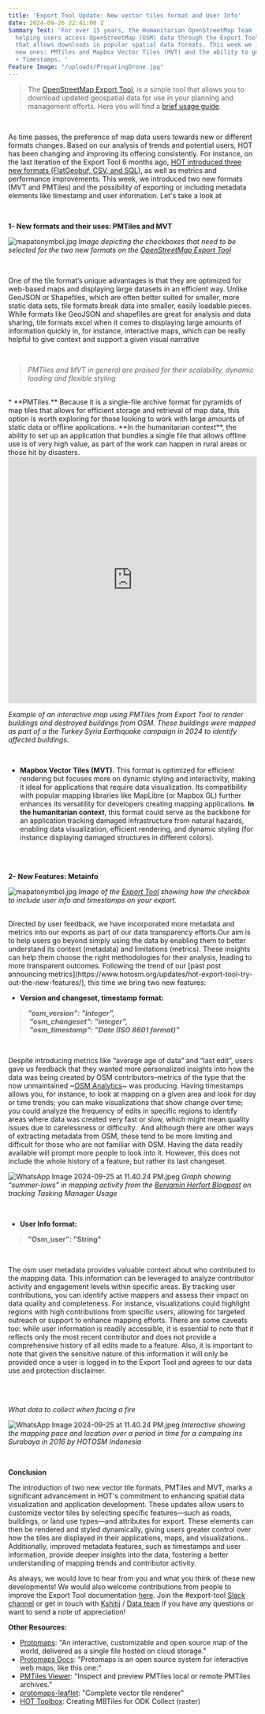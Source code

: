 ```yaml
---
title: 'Export Tool Update: New vector tiles format and User Info'
date: 2024-09-26 22:41:00 Z
Summary Text: 'For over 15 years, the Humanitarian OpenStreetMap Team (HOT) has been
  helping users access OpenStreetMap (OSM) data through the Export Tool, an easy interface
  that allows downloads in popular spatial data formats. This week we introduce two
  new ones: PMTiles and Mapbox Vector Tiles (MVT) and the ability to get User Info
  + Timestamps. '
Feature Image: "/uploads/PreparingDrone.jpg"
---
```


> The [OpenStreetMap Export Tool](https://export.hotosm.org/v3/), is a simple tool that allows you to download updated geospatial data for use in your planning and management efforts. Here you will find a [brief usage guide](https://export.hotosm.org/v3/learn/quick_start).

<br>

 As time passes, the preference of map data users towards new or different formats changes. Based on our analysis of trends and potential users, HOT has been changing and improving its offering consistently. For instance, on the last iteration of the Export Tool 6 months ago, [HOT introduced three new formats (FlatGeobuf, CSV, and SQL)](https://www.hotosm.org/updates/hot-export-tool-try-out-the-new-features/), as well as metrics and performance improvements. This week, we introduced two new formats (MVT and PMTiles) and the possibility of exporting or including metadata elements like timestamp and user information. Let's take a look at 

<br>

**1-** **New formats and their uses: PMTiles and MVT**

![mapatonymbol.jpg](/uploads/mbtiles-pmtiles-export-tool.png)
*Image depicting the checkboxes that need to be selected for the two new formats on the [OpenStreetMap Export Tool](https://export.hotosm.org/v3/)*

<br>

One of the tile format’s unique advantages is that they are optimized for web-based maps and displaying large datasets in an efficient way. Unlike GeoJSON or Shapefiles, which are often better suited for smaller, more static data sets, tile formats break data into smaller, easily loadable pieces. While formats like GeoJSON and shapefiles are great for analysis and data sharing, tile formats excel when it comes to displaying large amounts of information quickly in, for instance, interactive maps, which can be really helpful to give context and support a given visual narrative 

<br>

> *PMTiles and MVT in general are praised for their scalability, dynamic loading and flexible styling*

<br>
* **PMTiles.** Because it is a single-file archive format for pyramids of map tiles that allows for efficient storage and retrieval of map data, this option is worth exploring for those looking to work with large amounts of static data or offline applications. **In the humanitarian context**, the ability to set up an application that bundles a single file that allows offline use is of very high value, as part of the work can happen in rural areas or those hit by disasters. 

<iframe width="100%" height="500px" frameborder="0" allowfullscreen allow="geolocation" src="https://claurt07.github.io/pmtiles-leaflet/"></iframe>

*Example of an interactive map using PMTiles from Export Tool to render buildings and destroyed buildings from OSM. These buildings were mapped as part of a the Turkey Syria Earthquake campaign in 2024 to identify affected buildings.*

<br>

* **Mapbox Vector Tiles (MVT).** This format is optimized for efficient rendering but focuses more on dynamic styling and interactivity, making it ideal for applications that require data visualization. Its compatibility with popular mapping libraries like MapLibre (or Mapbox GL) further enhances its versatility for developers creating mapping applications. **In the humanitarian context**, this format could serve as the backbone for an application tracking damaged infrastructure from natural hazards, enabling data visualization, efficient rendering, and dynamic styling (for instance displaying damaged structures in different colors).

<br>
<br>

**2-** **New Features: Metainfo**


![mapatonymbol.jpg](/uploads/user-info-export-tool.png)
*Image of the [Export Tool](https://export.hotosm.org/v3/) showing how the checkbox to include user info and timestamps on your export.*

<br>
Directed by user feedback, we have incorporated more metadata and metrics into our exports as part of our data transparency efforts.Our aim is to help users go beyond simply using the data by enabling them to better understand its context (metadata) and limitations (metrics). These insights can help them choose the right methodologies for their analysis, leading to more transparent outcomes. Following the trend of our [past post announcing metrics](https://www.hotosm.org/updates/hot-export-tool-try-out-the-new-features/), this time we bring two new features: 

<br>

* **Version and changeset, timestamp format:** 
 
> ***"osm_version": "integer",<br>  "osm_changeset": "integer",<br>  "osm_timestamp": "Date (ISO 8601 format)"***

<br>

Despite introducing metrics like “average age of data” and “last edit”, users gave us feedback that they wanted more personalized insights into how the data was being created by OSM contributors–metrics of the type that the now unmaintained ~[OSM Analytics](https://osm-analytics.org/)~ was producing. Having timestamps allows you, for instance, to look at mapping on a given area and look for day or time trends; you can make visualizations that show change over time; you could analyze the frequency of edits in specific regions to identify areas where data was created very fast or slow, which might mean quality issues due to carelessness or difficulty. 
And although there are other ways of extracting metadata from OSM, these tend to be more limiting and difficult for those who are not familiar with OSM. Having the data readily available will prompt more people to look into it. However, this does not include the whole history of a feature, but rather its last changeset.

![WhatsApp Image 2024-09-25 at 11.40.24 PM.jpeg](https://cdn.hotosm.org/website/HEIGIT+2.png)
*Graph showing “summer-lows” in mapping activity from the [Benjamin Herfort Blogpost](https://www.hotosm.org/updates/hot-merl-is-monitoring-osm-and-tasking-manager-projects/) on tracking Tasking Manager Usage*


<br>

* **User Info format:** 
 
> **"Osm_user": "String"**

<br>

The osm user metadata provides valuable context about who contributed to the mapping data. This information can be leveraged to analyze contributor activity and engagement levels within specific areas. By tracking user contributions, you can identify active mappers and assess their impact on data quality and completeness. For instance, visualizations could highlight regions with high contributions from specific users, allowing for targeted outreach or support to enhance mapping efforts. There are some caveats too: while user information is readily accessible, it is essential to note that it reflects only the most recent contributor and does not provide a comprehensive history of all edits made to a feature. Also, it is important to note that given the sensitive nature of this information it will only be provided once a user is logged in to the Export Tool and agrees to our data use and protection disclaimer.

<br>
<br>

*What data to collect when facing a fire*

![WhatsApp Image 2024-09-25 at 11.40.24 PM.jpeg](/uploads/Surabaya-GIFrecord-Sept%2022.gif)
*Interactive showing the mapping pace and location over a period in time for a campaing ins Surabaya in 2016 by HOTOSM Indonesia*

<br>

**Conclusion** 

The introduction of two new vector tile formats, PMTiles and MVT, marks a significant advancement in HOT's commitment to enhancing spatial data visualization and application development. These updates allow users to customize vector tiles by selecting specific features—such as roads, buildings, or land use types—and attributes for export. These elements can then be rendered and styled dynamically, giving users greater control over how the tiles are displayed in their applications, maps, and visualizations.. Additionally, improved metadata features, such as timestamps and user information, provide deeper insights into the data, fostering a better understanding of mapping trends and contributor activity.

As always, we would love to hear from you and what you think of these new developments! We would also welcome contributions from people to improve the Export Tool documentation [here](https://github.com/hotosm/osm-export-tool/tree/master/ui/app/components/help). Join the #export-tool [Slack channel](http://slack.hotosm.org/) or get in touch with [Kshitij](mailto:kshitij.sharma@hotosm.org) / [Data team](http://hotosm/) if you have any questions or want to send a note of appreciation!


**Other Resources:**

* [Protomaps](https://github.com/protomaps): "An interactive, customizable and open source map of the world, delivered as a single file hosted on cloud storage."
* [Protomaps Docs](https://docs.protomaps.com/): "Protomaps is an open source system for interactive web maps, like this one:"
* [PMTiles Viewer](https://pmtiles.io/): "Inspect and preview PMTiles local or remote PMTiles archives."
* [protomaps-leaflet](https://github.com/protomaps/protomaps-leaflet/tree/main): "Complete vector tile renderer"
* [HOT Toolbox](https://toolbox.hotosm.org/pages/2_field_mapping_prep/2_7_creating_mbtiles_for_odk_collect/): Creating MBTiles for ODK Collect (raster)


